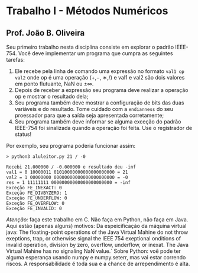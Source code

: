 # Trabalho I - Métodos Numéricos
## Prof. João B. Oliveira

Seu primeiro trabalho nesta disciplina consiste em explorar o padrão IEEE-754. Você deve implementar um programa que cumpra as seguintes tarefas:

1. Ele recebe pela linha de comando uma expressão no formato `val1 op val2` onde op é uma operação (+,−, ∗,/) e val1 e val2 são dois valores em ponto flutuante, NaN ou ±∞.
2. Depois de receber a expressão seu programa deve realizar a operação op e mostrar o resultado dela;
3. Seu programa também deve mostrar a configuração de bits das duas variáveis e do resultado. Tome cuidado com a `endianness` do seu proessador para que a saída seja apresentada corretamente;
4. Seu programa também deve informar se alguma exceção do padrão IEEE-754 foi sinalizada quando a operação foi feita. Use o registrador de status!

Por exemplo, seu programa poderia funcionar assim:

```
> python3 aluleitor.py 21 / -0

Recebi 21.000000 / -0.000000 e resultado deu -inf
val1 = 0 10000011 01010000000000000000000 = 21
val2 = 1 00000000 00000000000000000000000 = -0
res = 1 11111111 00000000000000000000000 = -inf
Exceção FE_INEXACT: 0
Exceção FE_DIVBYZERO: 1
Exceção FE_UNDERFLOW: 0
Exceção FE_OVERFLOW: 0
Exceção FE_INVALID: 0
```

*Atenção:* faça este trabalho em C. Não faça em Python, não faça em Java. Aqui estão (apenas alguns) motivos:
Da espeicificação da máquina virtual java:
The floating-point operations of the Java Virtual Mahine do not throw
exeptions, trap, or otherwise signal the IEEE 754 exeptional onditions
of invalid operation, division by zero, overflow, underflow, or inexat.
The Java Virtual Mahine has no signaling NaN value.`
Sobre Python: voê pode ter alguma esperança usando numpy e numpy.seterr, mas vai estar correndo riscos. A responsabilidade é toda sua e a chance de arrependimento é alta.

